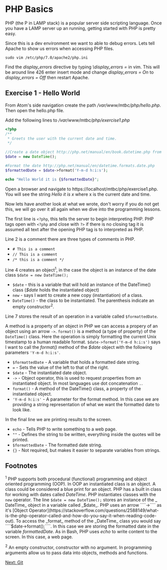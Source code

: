 # PHP Basics

PHP (the P in LAMP stack) is a popular server side scripting language. Once you have a LAMP server up an running, getting started with PHP is pretty easy.

Since this is a dev environment we want to able to debug errors. Lets tell Apache to show us errors when accessing PHP files.

````
sudo vim /etc/php/7.0/apache2/php.ini
````

Find the _display_errors_ directive by typing _\display_errors =_ in vim. This will be around line 426 enter insert mode and change _display_errors = On_ to _display_errors = Off_ then restart Apache.


## Exercise 1 - Hello World
From Atom's side navigation create the path _/var/www/mtbc/php/hello.php_. Then open the hello.php file.

Add the following lines to _/var/www/mtbc/php/exercise1.php_

````php
<?php
/**
 * Greets the user with the current date and time.
 */

//Create a date object http://php.net/manual/en/book.datetime.php from PHP's built
$date = new DateTime();

#Format the date http://php.net/manual/en/datetime.formats.date.php
$formattedDate = $date->format('Y-m-d h:i:s');

echo "Hello World it is {$formattedDate}";
````

Open a browser and navigate to https://localhost/mtbc/php/exercise1.php. You will see the string _Hello it is x_ where x is the current date and time.

Now lets have another look at what we wrote, don't worry if you do not get this, we will go over it all again when we dive into the programming lessons.

The first line is ````<?php````, this tells the server to begin interpreting PHP. PHP tags open with ````<?php```` and close with ````?>```` if there is no closing tag it is assumed all text after the opening PHP tag is to interpreted as PHP.

Line 2 is a comment there are three types of comments in PHP.
* ````# This is a comment````
* ````// This is a comment ````  
* ````/* this is a comment */````

Line 4 creates an object<sup>1</sup>, in the case the object is an instance of the date class ````$date = new DateTime();````

* ````$date```` - this is a variable that will hold an instance of the DateTime() class (_$date_ holds the instantiated object)
* ````new```` - says I want to create a new copy (instantiation) of a class.
* ````DateTime()```` - the class to be instantiated. The parenthesis indicate an empty constructor<sup>2</sup>.

Line 7 stores the result of an operation in a variable called ````$formattedDate````.

A method is a property of an object in PHP we can access a propery of an object using an arrow ````->````. ````format()```` is a method (a type of property) of the ````DateTime()```` class. Here the operation is simply formatting the current Unix timestamp to a human readable format. ````$date->format('Y-m-d h:i:s')```` says I want to call the _format()_ method of the _$date_ object with the following parameters ````'Y-m-d h:i:s'````.

* ````$formattedDate```` - A variable that holds a formatted date string.
* ````=```` - Sets the value of the left to that of the right.
* ````$date```` - The instantiated date object.
* ````->```` - Object operator, this is used to request properties from an
instantiated object. In most languages use dot concatenation ```` . ````.
* ````format()```` - A method of the DateTime() class, a property of the instantiated
object.
* ````'Y-m-d h:i:s'```` - A parameter for the format method. In this case we are
providing a string representation of what we want the formatted date to look like.

In the final line we are printing results to the screen.

* ````echo```` - Tells PHP to write something to a web page.
* ````""```` - Defines the string to be written, everything inside the quotes will
be printed.
* ````$formattedDate```` - The formatted date string.
* ````{}```` - Not required, but makes it easier to separate variables from strings.


## Footnotes
<sup>1</sup> PHP supports both procedural (functional) programming and object oriented programming (OOP). In OOP an instantiated class is an object. A class could be considered a blue print for an object. PHP has a built in class for working with dates called _DateTime_. PHP instantiates classes with the ````new```` operator. The line ````$date = new DateTime();```` stores an instance of the _ DateTime_ object in a variable called _$date_. PHP uses an arrow  ````->```` as it's [Object Operator](https://stackoverflow.com/questions/2588149/what-is-the-php-operator-called-and-how-do-you-say-it-when-reading-code-out). To access the _format_ method of the _DateTime_ class you would say ````$date->format();````. In this case we are storing the formatted date in the variable _formattedDate_. As in Bash, PHP uses _echo_ to write content to the screen. In this case, a web page.

<sup>2</sup> An empty constructor, constructor with no argument. In programming arguments allow us to pass data into objects, methods and functions.

[Next: Git](09-Git.md)
